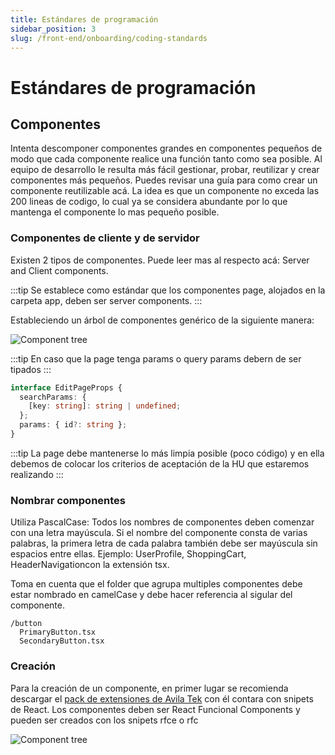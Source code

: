 ```yaml
---
title: Estándares de programación
sidebar_position: 3
slug: /front-end/onboarding/coding-standards
---
```


# Estándares de programación

## Componentes
Intenta descomponer componentes grandes en componentes pequeños de modo que cada componente realice una función tanto como sea posible. Al equipo de desarrollo le resulta más fácil gestionar, probar, reutilizar y crear componentes más pequeños. Puedes revisar una guía para como crear un componente reutilizable acá. La idea es que un componente no exceda las 200 lineas de codigo, lo cual ya se considera abundante por lo que mantenga el componente lo mas pequeño posible.

### Componentes de cliente y de servidor
Existen 2 tipos de componentes. Puede leer mas al respecto acá: Server and Client components.

:::tip Se establece como estándar que los componentes page, alojados en la carpeta app, deben ser server components.
:::

Estableciendo un árbol de componentes genérico de la siguiente manera:

![Component tree](/img/front-end/code-blocks/coding-standards_component-tree.PNG)

:::tip En caso que la page tenga params o query params debern de ser tipados
:::

```typescript
interface EditPageProps {
  searchParams: {
    [key: string]: string | undefined;
  };
  params: { id?: string };
}
```

:::tip La page debe mantenerse  lo más limpia posible (poco código) y en ella debemos de colocar los criterios de aceptación de la HU que estaremos realizando
:::

### Nombrar componentes
Utiliza PascalCase: Todos los nombres de componentes deben comenzar con una letra mayúscula. Si el nombre del componente consta de varias palabras, la primera letra de cada palabra también debe ser mayúscula sin espacios entre ellas. Ejemplo: UserProfile, ShoppingCart, HeaderNavigationcon la extensión tsx.

Toma en cuenta que el folder que agrupa multiples componentes debe estar nombrado en camelCase y debe hacer referencia al sigular del componente.

```
/button
  PrimaryButton.tsx
  SecondaryButton.tsx
```

### Creación
Para la creación de un componente, en primer lugar se recomienda descargar el [pack de extensiones de Avila Tek](https://marketplace.visualstudio.com/items?itemName=AvilaTek.avila-tek-extensions) con él contara con snipets de React. Los componentes deben ser React Funcional Components y pueden ser creados con los snipets rfce o rfc

![Component tree](/img/front-end/code-blocks/coding-standards_rfce.PNG)
